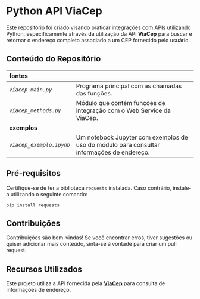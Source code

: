 # Python API ViaCep
Este repositório foi criado visando praticar integrações com APIs utilizando Python, especificamente através da utilização da API **ViaCep** para buscar e retornar o endereço completo associado a um CEP fornecido pelo usuário.

## Conteúdo do Repositório

| **fontes** |  |
| :--- | --- |
| *`viacep_main.py`* | Programa principal com as chamadas das funções. |
| *`viacep_methods.py`* | Módulo que contém funções de integração com o Web Service da ViaCep. |
| **exemplos** |  |
| *`viacep_exemplo.ipynb`* | Um notebook Jupyter com exemplos de uso do módulo para consultar informações de endereço. |

## Pré-requisitos

Certifique-se de ter a biblioteca `requests` instalada. Caso contrário, instale-a utilizando o seguinte comando:

```
pip install requests
```

## Contribuições

Contribuições são bem-vindas! Se você encontrar erros, tiver sugestões ou quiser adicionar mais conteúdo, sinta-se à vontade para criar um pull request.

## Recursos Utilizados

Este projeto utiliza a API fornecida pela **[ViaCep](https://viacep.com.br/)** para consulta de informações de endereço.

